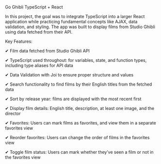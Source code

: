 Go Ghibli
TypeScript + React

In this project, the goal was to integrate TypeScript into a larger React application while practicing fundamental concepts like AJAX, data validation, and styling. The app was built to display films from Studio Ghibli using data fetched from their API.

Key Features:

✔ Film data fetched from Studio Ghibli API

✔ TypeScript used throughout: for variables, state, and function types, including type aliases for API data

✔ Data Validation with Joi to ensure proper structure and values

✔ Search functionality to find films by their English titles from the fetched data

✔ Sort by release year: films are displayed with the most recent first

✔ Display film details: English title, description, at least one image, and the director

✔ Favorites: Users can mark films as favorites, and view them in a separate favorites view

✔ Reorder favorites: Users can change the order of films in the favorites view

✔ Toggle film status: Users can mark whether they’ve seen a film or not in the favorites view

